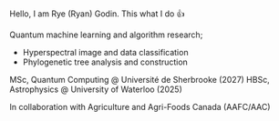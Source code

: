 Hello, I am Rye (Ryan) Godin. This what I do 👍

Quantum machine learning and algorithm research;
- Hyperspectral image and data classification
- Phylogenetic tree analysis and construction

MSc, Quantum Computing @ Université de Sherbrooke (2027)
HBSc, Astrophysics @ University of Waterloo (2025)

In collaboration with Agriculture and Agri-Foods Canada (AAFC/AAC)

